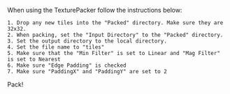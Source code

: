 When using the TexturePacker follow the instructions below:

	1. Drop any new tiles into the "Packed" directory. Make sure they are 32x32.
	2. When packing, set the "Input Directory" to the "Packed" directory.
	3. Set the output directory to the local directory.
	4. Set the file name to "tiles"
	5. Make sure that the "Min Filter" is set to Linear and "Mag Filter" is set to Nearest
	6. Make sure "Edge Padding" is checked
	7. Make sure "PaddingX" and "PaddingY" are set to 2
	
Pack!
